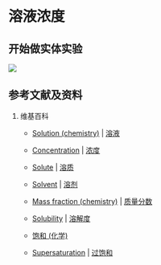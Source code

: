 # 溶液浓度

## 开始做实体实验

![](/images/附录/水和溶液/溶液浓度/1a1.jpg)

## 参考文献及资料

1. 维基百科
	- [Solution (chemistry)](https://en.wikipedia.org/wiki/Solution_(chemistry)) | [溶液](https://zh.wikipedia.org/wiki/溶液) 
	- [Concentration](https://en.wikipedia.org/wiki/Concentration) | [浓度](https://zh.wikipedia.org/wiki/浓度) 

	- [Solute](https://en.wikipedia.org/wiki/Solution_(chemistry)) | [溶质](https://zh.wikipedia.org/wiki/溶质) 
	- [Solvent](https://en.wikipedia.org/wiki/Solvent) | [溶剂](https://zh.wikipedia.org/wiki/溶剂) 

	- [Mass fraction (chemistry)](https://en.wikipedia.org/wiki/Mass_fraction_(chemistry)) | [质量分数](https://zh.wikipedia.org/wiki/质量分数) 
	- [Solubility](https://en.wikipedia.org/wiki/Solubility) | [溶解度](https://zh.wikipedia.org/wiki/溶解度) 

	- [饱和 (化学)](https://zh.wikipedia.org/wiki/饱和_(化学)) 
	- [Supersaturation](https://en.wikipedia.org/wiki/Supersaturation) | [过饱和](https://zh.wikipedia.org/wiki/过饱和) 
